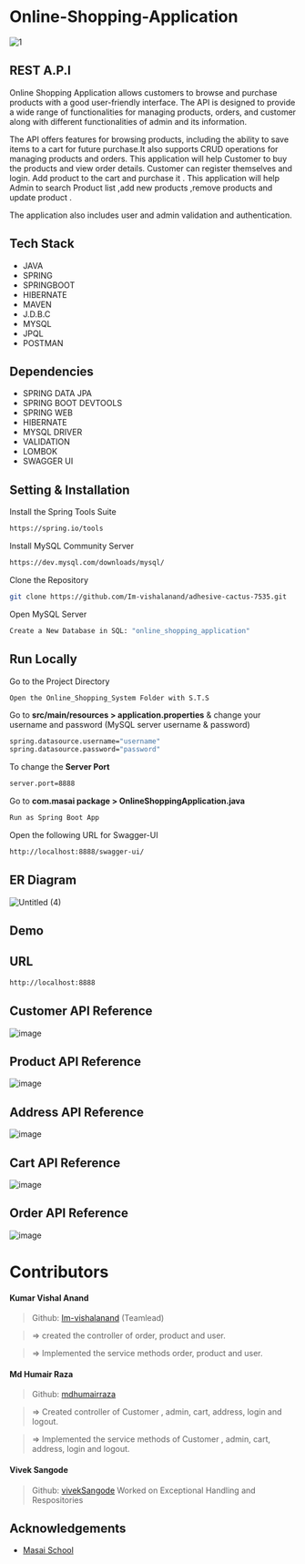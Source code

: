 # Online-Shopping-Application

![1](https://user-images.githubusercontent.com/108060013/228165545-74718570-01b4-46d7-a295-347587c23629.png)

## REST A.P.I
Online Shopping Application allows customers to browse and purchase products with a good user-friendly interface. The API is designed to provide a wide range of functionalities for managing products, orders, and customer along with different functionalities of admin and its information.

The API offers features for browsing products, including the ability to save items to a cart for future purchase.It also supports CRUD operations for managing products and orders.
This application will help Customer to buy the products and view order details.
Customer can register themselves and login. Add product to the cart and purchase it .
This application will help Admin to search Product list ,add new products ,remove products and update product .


The application also includes user and admin validation and authentication.



## Tech Stack

- JAVA
- SPRING
- SPRINGBOOT
- HIBERNATE
- MAVEN
- J.D.B.C
- MYSQL
- JPQL
- POSTMAN

## Dependencies

- SPRING DATA JPA
- SPRING BOOT DEVTOOLS
- SPRING WEB
- HIBERNATE
- MYSQL DRIVER
- VALIDATION
- LOMBOK
- SWAGGER UI

## Setting & Installation 

Install the Spring Tools Suite 
```bash
https://spring.io/tools
```

Install MySQL Community Server

```bash
https://dev.mysql.com/downloads/mysql/
```

Clone the Repository

```bash
git clone https://github.com/Im-vishalanand/adhesive-cactus-7535.git
```

Open MySQL Server
```bash
Create a New Database in SQL: "online_shopping_application" 
```
## Run Locally


Go to the Project Directory

```bas
Open the Online_Shopping_System Folder with S.T.S
```

Go to **src/main/resources > application.properties** & change your username and password (MySQL server username & password)

```bash
spring.datasource.username="username"
spring.datasource.password="password"
```

To change the **Server Port**

```bash
server.port=8888
```

Go to **com.masai package > OnlineShoppingApplication.java**

```bash
Run as Spring Boot App
```
Open the following URL for Swagger-UI 
```bash
http://localhost:8888/swagger-ui/
```

## ER Diagram

![Untitled (4)](https://user-images.githubusercontent.com/108060013/229367477-6b0a3b30-743a-48ba-a84f-d2143e6b4058.png)

## Demo


## URL
```bash
http://localhost:8888
```
## Customer API Reference
![image](https://user-images.githubusercontent.com/108060013/229314507-9e398f0d-b8c2-4355-85d0-e12cec43ea24.png)

## Product API Reference
![image](https://user-images.githubusercontent.com/108060013/229314531-83898492-1b4a-4b01-8e83-ac3caf77d081.png)

## Address API Reference
![image](https://user-images.githubusercontent.com/108060013/229314548-7f7918f8-2595-45c5-8b99-c0b43501cb5f.png)

## Cart API Reference
![image](https://user-images.githubusercontent.com/108060013/229314557-de7e4e02-0524-4fcd-81b9-f0cc793d20f7.png)

## Order API Reference
![image](https://user-images.githubusercontent.com/108060013/229314565-c8fa5f14-87c0-43e7-ad14-0c6d6f74b523.png)



# Contributors

#### Kumar Vishal Anand
> Github: [Im-vishalanand](https://github.com/Im-vishalanand) 
(Teamlead)

> => created the controller of order, product and user.

> => Implemented the service methods order, product and user.

#### Md Humair Raza
> Github: [mdhumairraza](https://github.com/mdhumairraza)

> => Created controller of Customer , admin, cart, address, login and logout.

> => Implemented the service methods of Customer , admin, cart, address, login and logout.

#### Vivek Sangode
>Github: [vivekSangode](https://github.com/vivekSangode)
Worked on Exceptional Handling and Respositories



## Acknowledgements

- [Masai School](https://www.masaischool.com/)
